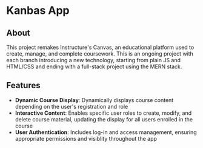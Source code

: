 # Kanbas App

## About
This project remakes Instructure's Canvas, an educational platform used to create, manage, and complete coursework. This is an ongoing project with each branch introducing a new technology, starting from plain JS and HTML/CSS and ending with a full-stack project using the MERN stack.

## Features
- **Dynamic Course Display**: Dynamically displays course content depending on the user's registration and role
- **Interactive Content**: Enables specific user roles to create, modify, and delete course material, updating the display for all users enrolled in the course
- **User Authentication**: Includes log-in and access management, ensuring appropriate permissions and visiblity throughout the app
